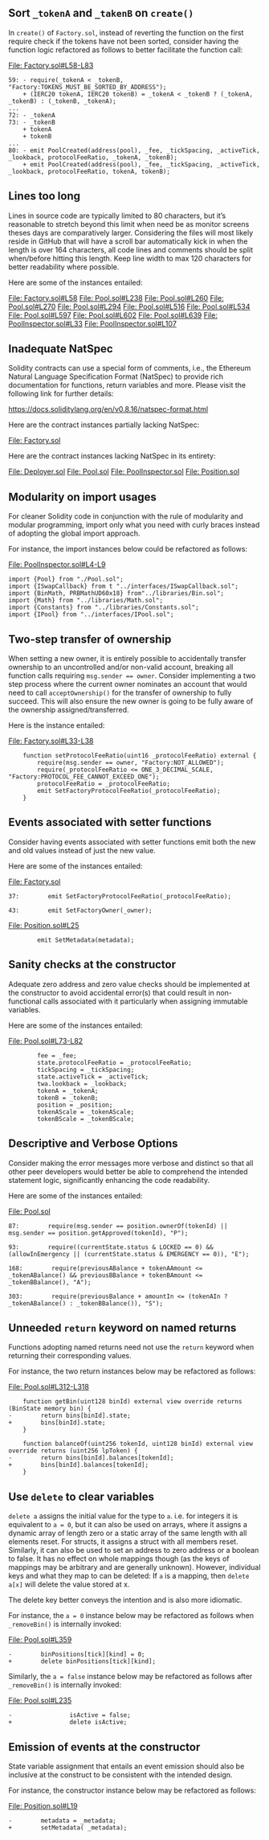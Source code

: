 ## Sort `_tokenA` and `_takenB` on `create()`
In `create()` of `Factory.sol`, instead of reverting the function on the first require check if the tokens have not been sorted, consider having the function logic refactored as follows to better facilitate the function call:

[File: Factory.sol#L58-L83](https://github.com/code-423n4/2022-12-Stealth-Project/blob/main/maverick-v1/contracts/models/Factory.sol#L58-L83)

```
59: - require(_tokenA < _tokenB, "Factory:TOKENS_MUST_BE_SORTED_BY_ADDRESS");
    + (IERC20 tokenA, IERC20 tokenB) = _tokenA < _tokenB ? (_tokenA, _tokenB) : (_tokenB, _tokenA);
...
72: - _tokenA
73: - _tokenB
    + tokenA
    + tokenB
...
80: - emit PoolCreated(address(pool), _fee, _tickSpacing, _activeTick, _lookback, protocolFeeRatio, _tokenA, _tokenB);
    + emit PoolCreated(address(pool), _fee, _tickSpacing, _activeTick, _lookback, protocolFeeRatio, tokenA, tokenB);
```  
## Lines too long
Lines in source code are typically limited to 80 characters, but it’s reasonable to stretch beyond this limit when need be as monitor screens theses days are comparatively larger. Considering the files will most likely reside in GitHub that will have a scroll bar automatically kick in when the length is over 164 characters, all code lines and comments should be split when/before hitting this length. Keep line width to max 120 characters for better readability where possible.

Here are some of the instances entailed:

[File: Factory.sol#L58](https://github.com/code-423n4/2022-12-Stealth-Project/blob/main/maverick-v1/contracts/models/Factory.sol#L58)
[File: Pool.sol#L238](https://github.com/code-423n4/2022-12-Stealth-Project/blob/main/maverick-v1/contracts/models/Pool.sol#L238)
[File: Pool.sol#L260](https://github.com/code-423n4/2022-12-Stealth-Project/blob/main/maverick-v1/contracts/models/Pool.sol#L260)
[File: Pool.sol#L270](https://github.com/code-423n4/2022-12-Stealth-Project/blob/main/maverick-v1/contracts/models/Pool.sol#L270)
[File: Pool.sol#L294](https://github.com/code-423n4/2022-12-Stealth-Project/blob/main/maverick-v1/contracts/models/Pool.sol#L294)
[File: Pool.sol#L516](https://github.com/code-423n4/2022-12-Stealth-Project/blob/main/maverick-v1/contracts/models/Pool.sol#L516)
[File: Pool.sol#L534]( https://github.com/code-423n4/2022-12-Stealth-Project/blob/main/maverick-v1/contracts/models/Pool.sol#L534)
[File: Pool.sol#L597](https://github.com/code-423n4/2022-12-Stealth-Project/blob/main/maverick-v1/contracts/models/Pool.sol#L597)
[File: Pool.sol#L602](https://github.com/code-423n4/2022-12-Stealth-Project/blob/main/maverick-v1/contracts/models/Pool.sol#L602)
[File: Pool.sol#L639](https://github.com/code-423n4/2022-12-Stealth-Project/blob/main/maverick-v1/contracts/models/Pool.sol#L639)
[File: PoolInspector.sol#L33](https://github.com/code-423n4/2022-12-Stealth-Project/blob/main/maverick-v1/contracts/models/PoolInspector.sol#L33)
[File: PoolInspector.sol#L107](https://github.com/code-423n4/2022-12-Stealth-Project/blob/main/maverick-v1/contracts/models/PoolInspector.sol#L107)

## Inadequate NatSpec
Solidity contracts can use a special form of comments, i.e., the Ethereum Natural Language Specification Format (NatSpec) to provide rich documentation for functions, return variables and more. Please visit the following link for further details:

https://docs.soliditylang.org/en/v0.8.16/natspec-format.html

Here are the contract instances partially lacking NatSpec:

[File: Factory.sol](https://github.com/code-423n4/2022-12-Stealth-Project/blob/main/maverick-v1/contracts/models/Factory.sol)

Here are the contract instances lacking NatSpec in its entirety:

[File: Deployer.sol](https://github.com/code-423n4/2022-12-Stealth-Project/blob/main/maverick-v1/contracts/libraries/Deployer.sol)
[File: Pool.sol](https://github.com/code-423n4/2022-12-Stealth-Project/blob/main/maverick-v1/contracts/models/Pool.sol)
[File: PoolInspector.sol](https://github.com/code-423n4/2022-12-Stealth-Project/blob/main/maverick-v1/contracts/models/PoolInspector.sol)
[File: Position.sol](https://github.com/code-423n4/2022-12-Stealth-Project/blob/main/maverick-v1/contracts/models/Position.sol)

## Modularity on import usages
For cleaner Solidity code in conjunction with the rule of modularity and modular programming, import only what you need with curly braces instead of adopting the global import approach. 

For instance, the import instances below could be refactored as follows:

[File: PoolInspector.sol#L4-L9](https://github.com/code-423n4/2022-12-Stealth-Project/blob/main/maverick-v1/contracts/models/PoolInspector.sol#L4-L9)

```
import {Pool} from "./Pool.sol";
import {ISwapCallback} from t "../interfaces/ISwapCallback.sol";
import {BinMath, PRBMathUD60x18} from"../libraries/Bin.sol";
import {Math} from "../libraries/Math.sol";
import {Constants} from "../libraries/Constants.sol";
import {IPool} from "../interfaces/IPool.sol";
```
## Two-step transfer of ownership
When setting a new owner, it is entirely possible to accidentally transfer ownership to an uncontrolled and/or non-valid account, breaking all function calls requiring `msg.sender == owner`. Consider implementing a two step process where the current owner nominates an account that would need to call `acceptOwnership()` for the transfer of ownership to fully succeed. This will also ensure the new owner is going to be fully aware of the ownership assigned/transferred. 

Here is the instance entailed:

[File: Factory.sol#L33-L38](https://github.com/code-423n4/2022-12-Stealth-Project/blob/main/maverick-v1/contracts/models/Factory.sol#L33-L38)

```
    function setProtocolFeeRatio(uint16 _protocolFeeRatio) external {
        require(msg.sender == owner, "Factory:NOT_ALLOWED");
        require(_protocolFeeRatio <= ONE_3_DECIMAL_SCALE, "Factory:PROTOCOL_FEE_CANNOT_EXCEED_ONE");
        protocolFeeRatio = _protocolFeeRatio;
        emit SetFactoryProtocolFeeRatio(_protocolFeeRatio);
    }
```
## Events associated with setter functions
Consider having events associated with setter functions emit both the new and old values instead of just the new value.

Here are some of the instances entailed:

[File: Factory.sol](https://github.com/code-423n4/2022-12-Stealth-Project/blob/main/maverick-v1/contracts/models/Factory.sol)

```
37:        emit SetFactoryProtocolFeeRatio(_protocolFeeRatio);

43:        emit SetFactoryOwner(_owner);
```
[File: Position.sol#L25](https://github.com/code-423n4/2022-12-Stealth-Project/blob/main/maverick-v1/contracts/models/Position.sol#L25)

```
        emit SetMetadata(metadata);
```
## Sanity checks at the constructor
Adequate zero address and zero value checks should be implemented at the constructor to avoid accidental error(s) that could result in non-functional calls associated with it particularly when assigning immutable variables.

Here are some of the instances entailed:

[File: Pool.sol#L73-L82](https://github.com/code-423n4/2022-12-Stealth-Project/blob/main/maverick-v1/contracts/models/Pool.sol#L73-L82)

```
        fee = _fee;
        state.protocolFeeRatio = _protocolFeeRatio;
        tickSpacing = _tickSpacing;
        state.activeTick = _activeTick;
        twa.lookback = _lookback;
        tokenA = _tokenA;
        tokenB = _tokenB;
        position = _position;
        tokenAScale = _tokenAScale;
        tokenBScale = _tokenBScale;
```
## Descriptive and Verbose Options
Consider making the error messages more verbose and distinct so that all other peer developers would better be able to comprehend the intended statement logic, significantly enhancing the code readability.

Here are some of the instances entailed:

[File: Pool.sol](https://github.com/code-423n4/2022-12-Stealth-Project/blob/main/maverick-v1/contracts/models/Pool.sol)

```
87:        require(msg.sender == position.ownerOf(tokenId) || msg.sender == position.getApproved(tokenId), "P");

93:        require((currentState.status & LOCKED == 0) && (allowInEmergency || (currentState.status & EMERGENCY == 0)), "E");

168:        require(previousABalance + tokenAAmount <= _tokenABalance() && previousBBalance + tokenBAmount <= _tokenBBalance(), "A");

303:        require(previousBalance + amountIn <= (tokenAIn ? _tokenABalance() : _tokenBBalance()), "S");
```
## Unneeded `return` keyword on named returns
Functions adopting named returns need not use the `return` keyword when returning their corresponding values.

For instance, the two return instances below may be refactored as follows:

[File: Pool.sol#L312-L318](https://github.com/code-423n4/2022-12-Stealth-Project/blob/main/maverick-v1/contracts/models/Pool.sol#L312-L318)

```
    function getBin(uint128 binId) external view override returns (BinState memory bin) {
-        return bins[binId].state;
+        bins[binId].state;
    }

    function balanceOf(uint256 tokenId, uint128 binId) external view override returns (uint256 lpToken) {
-        return bins[binId].balances[tokenId];
+        bins[binId].balances[tokenId];
    }
```
## Use `delete` to clear variables
`delete a` assigns the initial value for the type to `a`. i.e. for integers it is equivalent to `a = 0`, but it can also be used on arrays, where it assigns a dynamic array of length zero or a static array of the same length with all elements reset. For structs, it assigns a struct with all members reset. Similarly, it can also be used to set an address to zero address or a boolean to false. It has no effect on whole mappings though (as the keys of mappings may be arbitrary and are generally unknown). However, individual keys and what they map to can be deleted: If `a` is a mapping, then `delete a[x]` will delete the value stored at x.

The delete key better conveys the intention and is also more idiomatic.

For instance, the `a = 0` instance below may be refactored as follows when `_removeBin()` is internally invoked:

[File: Pool.sol#L359](https://github.com/code-423n4/2022-12-Stealth-Project/blob/main/maverick-v1/contracts/models/Pool.sol#L359)

```
-        binPositions[tick][kind] = 0;
+        delete binPositions[tick][kind];
```
Similarly, the `a = false` instance below may be refactored as follows after `_removeBin()` is internally invoked:

[File: Pool.sol#L235](https://github.com/code-423n4/2022-12-Stealth-Project/blob/main/maverick-v1/contracts/models/Pool.sol#L235)

```
-                isActive = false;
+                delete isActive;
```
## Emission of events at the constructor
State variable assignment that entails an event emission should also be inclusive at the construct to be consistent with the intended design. 

For instance, the constructor instance below may be refactored as follows:

[File: Position.sol#L19](https://github.com/code-423n4/2022-12-Stealth-Project/blob/main/maverick-v1/contracts/models/Position.sol#L19)

```
-        metadata = _metadata;
+        setMetadata( _metadata);
```
 